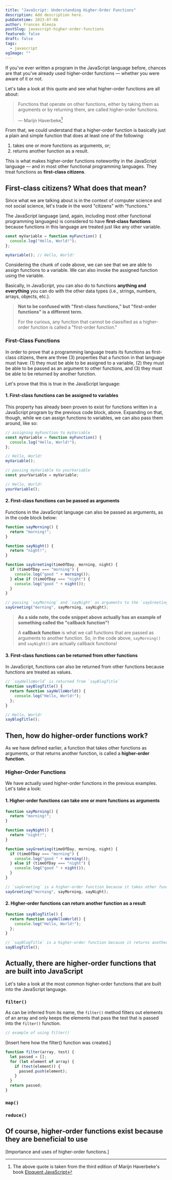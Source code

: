 ```yaml
---
title: "JavaScript: Understanding Higher-Order Functions"
description: Add description here.
pubDatetime: 2023-07-08
author: Frances Aleeza
postSlug: javascript-higher-order-functions
featured: false
draft: false
tags:
  - javascript
ogImage: ""
---
```


If you've ever written a program in the JavaScript language before, chances are that you've already used higher-order functions — whether you were aware of it or not.

Let's take a look at this quote and see what higher-order functions are all about:

> Functions that operate on other functions, either by taking them as arguments or by returning them, are called higher-order functions.
>
> — Marijn Haverbeke[^1]

[^1]: The above quote is taken from the third edition of Marijn Haverbeke's book [Eloquent JavaScript](https://eloquentjavascript.net/index.html)

From that, we could understand that a higher-order function is basically just a plain and simple function that does at least one of the following:

1. takes one or more functions as arguments, or;
2. returns another function as a result.

This is what makes higher-order functions noteworthy in the JavaScript language — and in most other functional programming languages. They treat functions as **first-class citizens**.

## First-class citizens? What does that mean?

Since what we are talking about is in the context of computer science and not social science, let's trade in the word "citizens" with "functions."

The JavaScript language (and, again, including most other functional programming languages) is considered to have **first-class functions** because functions in this language are treated just like any other variable.

```js
const myVariable = function myFunction() {
  console.log("Hello, World!");
};

myVariable(); // Hello, World!
```

Considering the chunk of code above, we can see that we are able to assign functions to a variable. We can also invoke the assigned function using the variable.

Basically, in JavaScript, you can also do to functions **anything and everything** you can do with the other data types (i.e., strings, numbers, arrays, objects, etc.).

> **Not to be confused with "first-class functions," but "first-order functions" is a different term.**
>
> For the curious, any function that cannot be classified as a higher-order function is called a "first-order function."

### First-Class Functions

In order to prove that a programming language treats its functions as first-class citizens, there are three (3) properties that a function in that language must have: (1) they must be able to be assigned to a variable, (2) they must be able to be passed as an argument to other functions, and (3) they must be able to be returned by another function.

Let's prove that this is true in the JavaScript language:

#### 1. First-class functions can be assigned to variables

This property has already been proven to exist for functions written in a JavaScript program by the previous code block, above. Expanding on that, though, while we can assign functions to variables, we can also pass them around, like so:

```js
// assigning myFunction to myVariable
const myVariable = function myFunction() {
  console.log("Hello, World!");
};

// Hello, World!
myVariable();

// passing myVariable to yourVariable
const yourVariable = myVariable;

// Hello, World!
yourVariable();
```

#### 2. First-class functions can be passed as arguments

Functions in the JavaScript language can also be passed as arguments, as in the code block below:

```js
function sayMorning() {
  return "morning!";
}

function sayNight() {
  return "night!";
}

function sayGreeting(timeOfDay, morning, night) {
  if (timeOfDay === "morning") {
    console.log("good " + morning());
  } else if (timeOfDay === "night") {
    console.log("good " + night());
  }
}

// passing `sayMorning` and `sayNight` as arguments to the `sayGreeting` function
sayGreeting("morning", sayMorning, sayNight);
```

> **As a side note, the code snippet above actually has an example of something called the "callback function"!**
>
> A **callback function** is what we call functions that are passed as arguments to another function. So, in the code above, `sayMorning()` and `sayNight()` are actually callback functions!

#### 3. First-class functions can be returned from other functions

In JavaScript, functions can also be returned from other functions because functions are treated as values.

```js
// `sayHelloWorld` is returned from `sayBlogTitle`
function sayBlogTitle() {
  return function sayHelloWorld() {
    console.log("Hello, World!");
  };
}

// Hello, World!
sayBlogTitle();
```

## Then, how do higher-order functions work?

As we have defined earlier, a function that takes other functions as arguments, or that returns another function, is called a **higher-order function**.

### Higher-Order Functions

We have actually used higher-order functions in the previous examples. Let's take a look:

#### 1. Higher-order functions can take one or more functions as arguments

```js
function sayMorning() {
  return "morning!";
}

function sayNight() {
  return "night!";
}

function sayGreeting(timeOfDay, morning, night) {
  if (timeOfDay === "morning") {
    console.log("good " + morning());
  } else if (timeOfDay === "night") {
    console.log("good " + night());
  }
}

// `sayGreeting` is a higher-order function because it takes other functions as arguments
sayGreeting("morning", sayMorning, sayNight);
```

#### 2. Higher-order functions can return another function as a result

```js
function sayBlogTitle() {
  return function sayHelloWorld() {
    console.log("Hello, World!");
  };
}

// `sayBlogTitle` is a higher-order function because it returns another function
sayBlogTitle();
```

## Actually, there are higher-order functions that are built into JavaScript

Let's take a look at the most common higher-order functions that are built into the JavaScript language.

### `filter()`

As can be inferred from its name, the `filter()` method filters out elements of an array and only keeps the elements that pass the test that is passed into the `filter()` function.

```js
// example of using filter()
```

[Insert here how the filter() function was created.]

```js
function filter(array, test) {
  let passed = [];
  for (let element of array) {
    if (test(element)) {
      passed.push(element);
    }
  }
  return passed;
}
```

### `map()`

### `reduce()`

## Of course, higher-order functions exist because they are beneficial to use

[Importance and uses of higher-order functions.]
